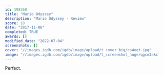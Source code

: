 ```yaml
---
id: 198368
title: "Mario Odyssey"
description: "Mario Odyssey - Review"
score: 10
date: "2017-11-06"
completed: TRUE
awards: []
modified_date: "2022-07-04"
screenshots: []
cover: "//images.igdb.com/igdb/image/upload/t_cover_big/co4oqt.jpg"
image: "//images.igdb.com/igdb/image/upload/t_screenshot_huge/qgcn3akcfv4rvojqdbvb.jpg"
---
```

Perfect.